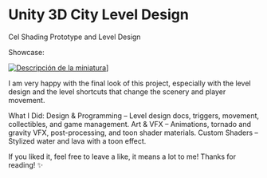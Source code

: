 # Unity 3D City Level Design
Cel Shading Prototype and Level Design

Showcase:


[![Descripción de la miniatura](https://img.youtube.com/vi/DJUOgIS1M9U/0.jpg)](https://youtu.be/DJUOgIS1M9U)]

I am very happy with the final look of this project, especially with the level design and the level shortcuts that change the scenery and player movement.

What I Did:
Design & Programming – Level design docs, triggers, movement, collectibles, and game management.
Art & VFX – Animations, tornado and gravity VFX, post-processing, and toon shader materials.
Custom Shaders – Stylized water and lava with a toon effect.

If you liked it, feel free to leave a like, it means a lot to me! Thanks for reading! ✨
